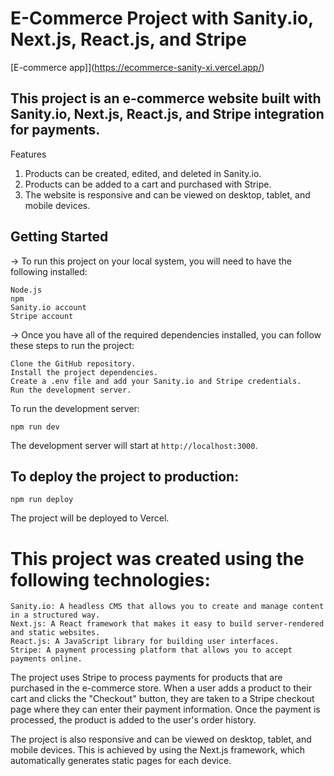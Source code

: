 # E-Commerce Project with Sanity.io, Next.js, React.js, and Stripe

[E-commerce app]](https://ecommerce-sanity-xi.vercel.app/)

## This project is an e-commerce website built with Sanity.io, Next.js, React.js, and Stripe integration for payments.
Features

1. Products can be created, edited, and deleted in Sanity.io.
2. Products can be added to a cart and purchased with Stripe.
3. The website is responsive and can be viewed on desktop, tablet, and mobile devices.

## Getting Started

-> To run this project on your local system, you will need to have the following installed:

    Node.js
    npm
    Sanity.io account
    Stripe account

-> Once you have all of the required dependencies installed, you can follow these steps to run the project:

    Clone the GitHub repository.
    Install the project dependencies.
    Create a .env file and add your Sanity.io and Stripe credentials.
    Run the development server.

To run the development server:

    npm run dev

The development server will start at `http://localhost:3000`.

## To deploy the project to production:

    npm run deploy

The project will be deployed to Vercel.

# This project was created using the following technologies:

    Sanity.io: A headless CMS that allows you to create and manage content in a structured way.
    Next.js: A React framework that makes it easy to build server-rendered and static websites.
    React.js: A JavaScript library for building user interfaces.
    Stripe: A payment processing platform that allows you to accept payments online.

The project uses Stripe to process payments for products that are purchased in the e-commerce store. When a user adds a product to their cart and clicks the "Checkout" button, they are taken to a Stripe checkout page where they can enter their payment information. Once the payment is processed, the product is added to the user's order history.

The project is also responsive and can be viewed on desktop, tablet, and mobile devices. This is achieved by using the Next.js framework, which automatically generates static pages for each device.
